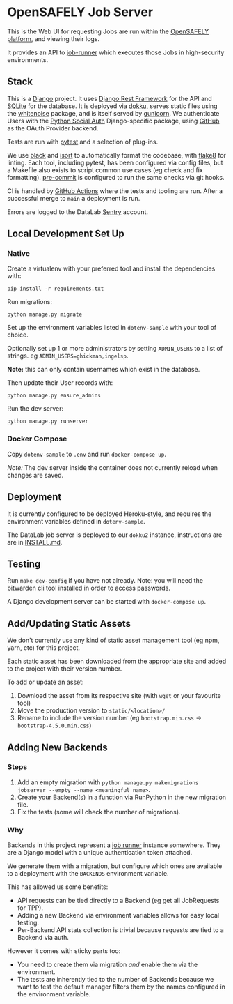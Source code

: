 # OpenSAFELY Job Server
This is the Web UI for requesting Jobs are run within the [OpenSAFELY platform](https://opensafely.org), and viewing their logs.

It provides an API to [job-runner](https://github.com/opensafely-core/job-runner) which executes those Jobs in high-security environments.


## Stack
This is a [Django](https://www.djangoproject.com) project.
It uses [Django Rest Framework](https://www.django-rest-framework.org) for the API and [SQLite](https://www.sqlite.org/index.html) for the database.
It is deployed via [dokku](https://dokku.com), serves static files using the [whitenoise](http://whitenoise.evans.io) package, and is itself served by [gunicorn](https://gunicorn.org).
We authenticate Users with the [Python Social Auth](https://python-social-auth.readthedocs.io) Django-specific package, using [GitHub]() as the OAuth Provider backend.

Tests are run with [pytest](https://docs.pytest.org) and a selection of plug-ins.

We use [black](https://black.readthedocs.io) and [isort](https://pycqa.github.io/isort/) to automatically format the codebase, with [flake8](https://flake8.pycqa.org) for linting.
Each tool, including pytest, has been configured via config files, but a Makefile also exists to script common use cases (eg check and fix formatting).
[pre-commit](https://pre-commit.com) is configured to run the same checks via git hooks.

CI is handled by [GitHub Actions](https://github.com/features/actions) where the tests and tooling are run.
After a successful merge to `main` a deployment is run.

Errors are logged to the DataLab [Sentry](https://sentry.io) account.


## Local Development Set Up
### Native
Create a virtualenv with your preferred tool and install the dependencies with:

    pip install -r requirements.txt


Run migrations:

    python manage.py migrate


Set up the environment variables listed in `dotenv-sample` with your tool of choice.


Optionally set up 1 or more administrators by setting `ADMIN_USERS` to a list of strings.
eg `ADMIN_USERS=ghickman,ingelsp`.

**Note:** this can only contain usernames which exist in the database.

Then update their User records with:

    python manage.py ensure_admins


Run the dev server:

    python manage.py runserver


### Docker Compose
Copy `dotenv-sample` to `.env` and run `docker-compose up`.

*Note:* The dev server inside the container does not currently reload when changes are saved.


## Deployment
It is currently configured to be deployed Heroku-style, and requires
the environment variables defined in `dotenv-sample`.

The DataLab job server is deployed to our `dokku2` instance, instructions are are in [INSTALL.md](INSTALL.md).


## Testing

Run `make dev-config` if you have not already. Note: you will need the
bitwarden cli tool installed in order to access passwords.

A Django development server can be started with `docker-compose up`.


## Add/Updating Static Assets
We don't currently use any kind of static asset management tool (eg npm, yarn,
etc) for this project.

Each static asset has been downloaded from the appropriate site and added to
the project with their version number.

To add or update an asset:

1. Download the asset from its respective site (with `wget` or your favourite tool)
1. Move the production version to `static/<location>/`
1. Rename to include the version number (eg `bootstrap.min.css` -> `bootstrap-4.5.0.min.css`)


## Adding New Backends

### Steps
1. Add an empty migration with `python manage.py makemigrations jobserver --empty --name <meaningful name>`.
1. Create your Backend(s) in a function via RunPython in the new migration file.
1. Fix the tests (some will check the number of migrations).

### Why
Backends in this project represent a [job runner](https://github.com/opensafely-core/job-runner) instance somewhere.
They are a Django model with a unique authentication token attached.

We generate them with a migration, but configure which ones are available to a deployment with the `BACKENDS` environment variable.

This has allowed us some benefits:
* API requests can be tied directly to a Backend (eg get all JobRequests for TPP).
* Adding a new Backend via environment variables allows for easy local testing.
* Per-Backend API stats collection is trivial because requests are tied to a Backend via auth.

However it comes with sticky parts too:
* You need to create them via migration _and_ enable them via the environment.
* The tests are inherently tied to the number of Backends because we want to test the default manager filters them by the names configured in the environment variable.
